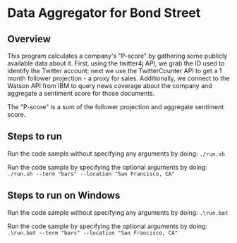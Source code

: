 # Data Aggregator for Bond Street

## Overview
This program calculates a company's "P-score" by gathering some publicly available data about it. 
First, using the twitter4j API, we grab the ID used to identify the Twitter account; next we use
the TwitterCounter API to get a 1 month follower projection - a proxy for sales. Additionally, we
connect to the Watson API from IBM to query news coverage about the company and aggregate a sentiment
score for those documents.

The "P-score" is a sum of the follower projection and aggregate sentiment score.


## Steps to run

Run the code sample without specifying any arguments by doing:
`./run.sh`

Run the code sample by specifying the optional arguments by doing:
`./run.sh --term "bars" --location "San Francisco, CA"`

## Steps to run on Windows

Run the code sample without specifying any arguments by doing:
`.\run.bat`

Run the code sample by specifying the optional arguments by doing:
`.\run.bat --term "bars" --location "San Francisco, CA"`
